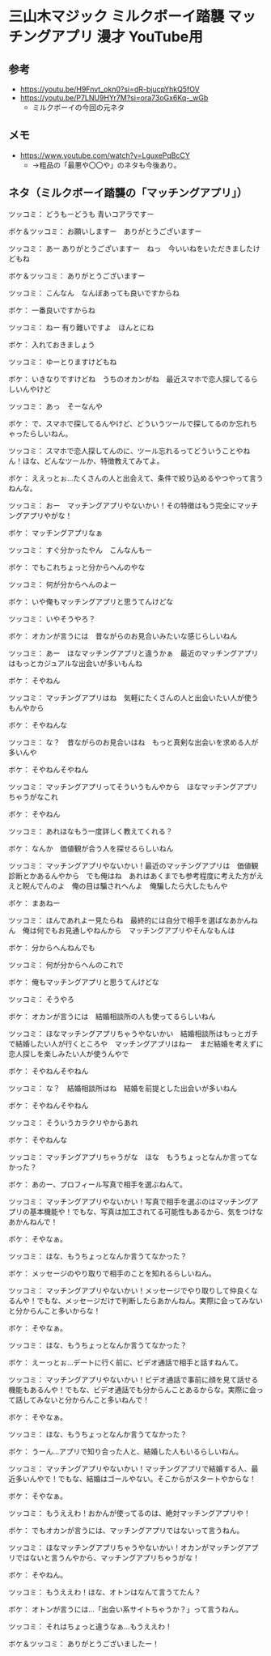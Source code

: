 # 三山木マジック ミルクボーイ踏襲 マッチングアプリ 漫才 YouTube用

## 参考

- https://youtu.be/H9Fnvt_okn0?si=dR-bjucpYhkQ5fOV
- https://youtu.be/P7LNU9HYr7M?si=ora73oGx6Kq-_wGb  
  - ミルクボーイの今回の元ネタ

## メモ

- https://www.youtube.com/watch?v=LguxePqBcCY
  - →粗品の「最悪や〇〇や」のネタも今後あり。

## ネタ（ミルクボーイ踏襲の「マッチングアプリ」）

ツッコミ： どうもーどうも 青いコアラですー

ボケ＆ツッコミ： お願いしますー　ありがとうございますー

ツッコミ： あー ありがとうございますー　ねっ　今いいねをいただきましたけどもね

ボケ＆ツッコミ： ありがとうございますー

ツッコミ： こんなん　なんぼあっても良いですからね

ボケ： 一番良いですからね

ツッコミ： ねー 有り難いですよ　ほんとにね

ボケ： 入れておきましょう

ツッコミ： ゆーとりますけどもね

ボケ： いきなりですけどね　うちのオカンがね　最近スマホで恋人探してるらしいんやけど

ツッコミ： あっ　そーなんや

ボケ： で、スマホで探してるんやけど、どういうツールで探してるのか忘れちゃったらしいねん。

ツッコミ： スマホで恋人探してんのに、ツール忘れるってどういうことやねん！ほな、どんなツールか、特徴教えてみてよ。

ボケ： ええっとぉ…たくさんの人と出会えて、条件で絞り込めるやつやって言うねんな。

ツッコミ： おー　マッチングアプリやないかい！その特徴はもう完全にマッチングアプリやがな！

ボケ： マッチングアプリなぁ

ツッコミ： すぐ分かったやん　こんなんもー

ボケ： でもこれちょっと分からへんのやな

ツッコミ： 何が分からへんのよー

ボケ： いや俺もマッチングアプリと思うてんけどな

ツッコミ： いやそうやろ？

ボケ： オカンが言うには　昔ながらのお見合いみたいな感じらしいねん

ツッコミ： あー　ほなマッチングアプリと違うかぁ　最近のマッチングアプリはもっとカジュアルな出会いが多いもんね

ボケ： そやねん

ツッコミ： マッチングアプリはね　気軽にたくさんの人と出会いたい人が使うもんやから

ボケ： そやねんな

ツッコミ： な？　昔ながらのお見合いはね　もっと真剣な出会いを求める人が多いんや

ボケ： そやねんそやねん

ツッコミ： マッチングアプリってそういうもんやから　ほなマッチングアプリちゃうがなこれ

ボケ： そやねん

ツッコミ： あれほなもう一度詳しく教えてくれる？

ボケ： なんか　価値観が合う人を探せるらしいねん

ツッコミ： マッチングアプリやないかい！最近のマッチングアプリは　価値観診断とかあるんやから　でも俺はね　あれはあくまでも参考程度に考えた方がええと睨んでんのよ　俺の目は騙されへんよ　俺騙したら大したもんや

ボケ： まあねー

ツッコミ： ほんであれよー見たらね　最終的には自分で相手を選ばなあかんねん　俺は何でもお見通しやねんから　マッチングアプリやそんなもんは

ボケ： 分からへんねんでも

ツッコミ： 何が分からへんのこれで

ボケ： 俺もマッチングアプリと思うてんけどな

ツッコミ： そうやろ

ボケ： オカンが言うには　結婚相談所の人も使ってるらしいねん

ツッコミ： ほなマッチングアプリちゃうやないかい　結婚相談所はもっとガチで結婚したい人が行くところや　マッチングアプリはねー　まだ結婚を考えずに恋人探しを楽しみたい人が使うんやで

ボケ： そやねんそやねん

ツッコミ： な？　結婚相談所はね　結婚を前提とした出会いが多いねん

ボケ： そやねんそやねん

ツッコミ： そういうカラクリやからあれ

ボケ： そやねんな

ツッコミ： マッチングアプリちゃうがな　ほな　もうちょっとなんか言ってなかった？

ボケ： あのー、プロフィール写真で相手を選ぶねんて。

ツッコミ： マッチングアプリやないかい！写真で相手を選ぶのはマッチングアプリの基本機能や！でもな、写真は加工されてる可能性もあるから、気をつけなあかんねんで！

ボケ： そやなぁ。

ツッコミ： ほな、もうちょっとなんか言うてなかった？

ボケ： メッセージのやり取りで相手のことを知れるらしいねん。

ツッコミ： マッチングアプリやないかい！メッセージでやり取りして仲良くなるんや！でもな、メッセージだけで判断したらあかんねん。実際に会ってみないと分からんこと多いからな！

ボケ： そやなぁ。

ツッコミ： ほな、もうちょっとなんか言うてなかった？

ボケ： えーっとぉ…デートに行く前に、ビデオ通話で相手と話すねんて。

ツッコミ： マッチングアプリやないかい！ビデオ通話で事前に顔を見て話せる機能もあるんや！でもな、ビデオ通話でも分からんことあるからな。実際に会って話してみないと分からんこと多いねんで！

ボケ： そやなぁ。

ツッコミ： ほな、もうちょっとなんか言うてなかった？

ボケ： うーん…アプリで知り合った人と、結婚した人もいるらしいねん。

ツッコミ： マッチングアプリやないかい！マッチングアプリで結婚する人、最近多いんやで！でもな、結婚はゴールやない。そこからがスタートやからな！

ボケ： そやなぁ。

ツッコミ： もうええわ！おかんが使ってるのは、絶対マッチングアプリや！

ボケ： でもオカンが言うには、マッチングアプリではないって言うねん。

ツッコミ： ほなマッチングアプリちゃうやないかい！オカンがマッチングアプリではないと言うんやから、マッチングアプリちゃうがな！

ボケ： そやねん。

ツッコミ： もうええわ！ほな、オトンはなんて言うてたん？

ボケ： オトンが言うには…「出会い系サイトちゃうか？」って言うねん。

ツッコミ： それはちょっと違うなぁ…もうええわ！

ボケ＆ツッコミ： ありがとうございましたー！